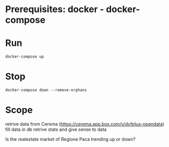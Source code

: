 # Prerequisites: docker - docker-compose

# Run
```
docker-compose up
```

# Stop
```
docker-compose down --remove-orphans
```

# Scope

retrive data from Cerema (https://cerema.app.box.com/v/dvfplus-opendata)
fill data in db
retrive stats and give sense to data

Is the realestate market of Regione Paca trending up or down?
